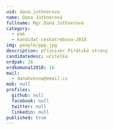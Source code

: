 ```yaml
---
uid: dana.juthnerova
name: Dana Jüthnerová
fullname: Mgr.Dana Jüthnerová
category:
  - pak
  - kandidat-ceskatrebova-2018
img: people/ppp.jpg
description: příznivec Pirátské strany
candidatedesc: učitelka
ordpak: 16
ordkomunal2018: 16
mail:
  - danahvesna@email.cz
mob: null
profiles:
  github: null
  facebook: null
  twitter: null
  linkedin: null
published: true
---
```

